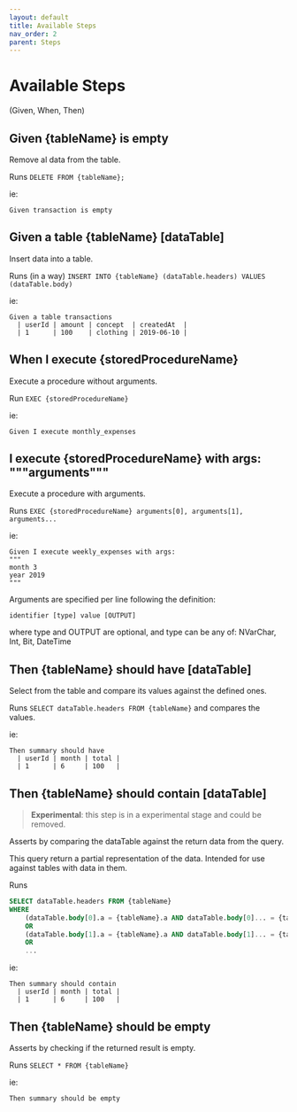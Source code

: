 ```yaml
---
layout: default
title: Available Steps
nav_order: 2
parent: Steps
---
```


# Available Steps
(Given, When, Then)

## Given {tableName} is empty

Remove al data from the table.

Runs `DELETE FROM {tableName};`

ie:
```gherkin
Given transaction is empty
```


## Given a table {tableName} [dataTable]
Insert data into a table.

Runs (in a way) `INSERT INTO {tableName} (dataTable.headers) VALUES (dataTable.body)`

ie:
```gherkin
Given a table transactions
  | userId | amount | concept  | createdAt  |
  | 1      | 100    | clothing | 2019-06-10 |
```

## When I execute {storedProcedureName}
Execute a procedure without arguments.

Run `EXEC {storedProcedureName}`

ie:
```gherkin
Given I execute monthly_expenses
```

## I execute {storedProcedureName} with args: """arguments"""
Execute a procedure with arguments.

Runs `EXEC {storedProcedureName} arguments[0], arguments[1], arguments...`

ie:
```gherkin
Given I execute weekly_expenses with args:
"""
month 3
year 2019
"""
```
Arguments are specified per line following the definition:
```
identifier [type] value [OUTPUT]
```
where type and OUTPUT are optional, and type can be any of: NVarChar, Int, Bit, DateTime

## Then {tableName} should have [dataTable]

Select from the table and compare its values against the defined ones.

Runs `SELECT dataTable.headers FROM {tableName}` and compares the values.

ie:
```gherkin
Then summary should have
  | userId | month | total |
  | 1      | 6     | 100   |
```

## Then {tableName} should contain [dataTable]
> **Experimental**: this step is in a experimental stage and could be removed.

Asserts by comparing the dataTable against the return data from the query. 

This query return a partial representation of the data. Intended for use against tables with data in them.

Runs
```sql
SELECT dataTable.headers FROM {tableName}
WHERE
    (dataTable.body[0].a = {tableName}.a AND dataTable.body[0]... = {tableName}...)
    OR 
    (dataTable.body[1].a = {tableName}.a AND dataTable.body[1]... = {tableName}...)
    OR
    ...
```

ie:
```gherkin
Then summary should contain
  | userId | month | total |
  | 1      | 6     | 100   |
```

## Then {tableName} should be empty

Asserts by checking if the returned result is empty.

Runs `SELECT * FROM {tableName}`

ie:
```gherkin
Then summary should be empty
```
